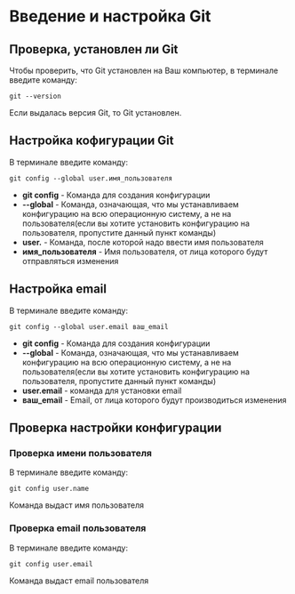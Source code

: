 # Введение и настройка Git

## Проверка, установлен ли Git
Чтобы проверить, что Git установлен на Ваш компьютер, в терминале введите команду:
```
git --version
```

Если выдалась версия Git, то Git установлен.

## Настройка кофигурации Git
В терминале введите команду:

```
git config --global user.имя_пользователя
```

* **git config** - Команда для создания конфигурации
* **--global** - Команда, означающая, что мы устанавливаем конфигурацию на всю операционную систему, а не на пользователя(если вы хотите установить конфигурацию на пользователя, пропустите данный пункт команды)
* **user.** - Команда, после которой надо ввести имя пользователя
* **имя_пользователя** - Имя пользователя, от лица которого будут отправляться изменения

## Настройка email
В терминале введите команду:

```
git config --global user.email ваш_email
```

* **git config** - Команда для создания конфигурации
* **--global** - Команда, означающая, что мы устанавливаем конфигурацию на всю операционную систему, а не на пользователя(если вы хотите установить конфигурацию на пользователя, пропустите данный пункт команды)
* **user.email** - команда для установки email
* **ваш_email** - Email, от лица которого будут производиться изменения

## Проверка настройки конфигурации
### Проверка имени пользователя
В терминале введите команду:

```
git config user.name
```

Команда выдаст имя пользователя

### Проверка email пользователя
В терминале введите команду:

```
git config user.email
```

Команда выдаст email пользователя